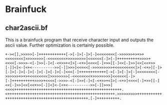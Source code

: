 # Brainfuck

## char2ascii.bf

This is a brainfuck program that receive character input and outputs the ascii value. Further optimization is certainly possible.

`
+-><[],>>>>>[-]++++++++++++[->[-]>[-]>[-]<<<<<<<<[->>>>>>+>+>+<<<<<<<<]>>>>>>>>[-<<<<<<<<+>>>>>>>>]<<<<<<[-]>[-]++++++++++>>>>+<<<<[->>>>-<[-]>>[-]<[-<+>>+<]>[-<+>]<<<<[-]+>>[[-]<<[-]>>]<<[<<+>>[-]]<]<-[<+<---------->>[-]]>>>]<<<<<[->>>>>>>>>+<<<<<<<<<]>[-<+>][-]>[-]>[-]>[-]>[-]>[-]>[-]>[-]<<<[-]++++++++++++[->[-]>[-]>[-]<<<<<<<<[->>>>>>+>+>+<<<<<<<<]>>>>>>>>[-<<<<<<<<+>>>>>>>>]<<<<<<[-]>[-]++++++++++>>>>+<<<<[->>>>-<[-]>>[-]<[-<+>>+<]>[-<+>]<<<<[-]+>>[[-]<<[-]>>]<<[<<+>>[-]]<]<-[<+<---------->>[-]]>>>]<<<<++++++++++++++++++++++++++++++++++++++++++++++++.<++++++++++++++++++++++++++++++++++++++++++++++++.>>>>>>>>>++++++++++++++++++++++++++++++++++++++++++++++++.[-]++++++++++.
`
